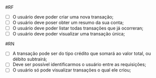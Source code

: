 #RF

- [ ] O usuário deve poder criar uma nova transação;
- [ ] O usuário deve poser obter um resumo da sua conta;
- [ ] O usuário deve poder listar todas transações que já ocorreran;
- [ ] O usuário deve poder visualizar uma transação única;

#RN

- [ ] A transação pode ser do tipo crédito que somará ao valor total, ou débito subtrairá;
- [ ] Deve ser possível identificarmos o usuário entre as requisições;
- [ ] O usuário só pode visualizar transações o qual ele criou;
